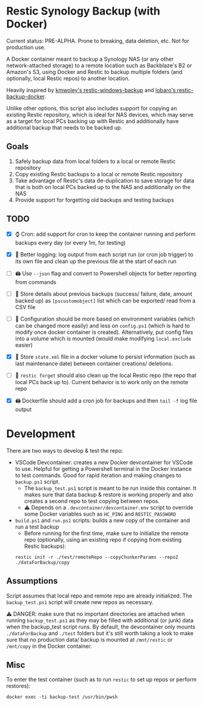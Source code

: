 # Restic Synology Backup (with Docker)

Current status: PRE-ALPHA. Prone to breaking, data deletion, etc. Not for production use.

A Docker container meant to backup a Synology NAS (or any other network-attached storage)
to a remote location such as Backblaze's B2 or Amazon's S3, using Docker
and Restic to backup multiple folders (and optionally, local Restic repos)
to another location.

Heavily inspired by [kmwoley's restic-windows-backup](https://github.com/kmwoley/restic-windows-backup)
and [lobaro's restic-backup-docker](https://github.com/lobaro/restic-backup-docker).

Unlike other options, this script also includes support for copying an existing Restic repository,
which is ideal for NAS devices, which may serve as a target for local PCs backing up with Restic
and additionally have additional backup that needs to be backed up.

## Goals
1. Safely backup data from local folders to a local or remote Restic repository
2. Copy existing Restic backups to a local or remote Restic repository
3. Take advantage of Restic's data de-duplication to save storage for data
that is both on local PCs backed up to the NAS and additionally on the NAS
4. Provide support for forgetting old backups and testing backups

## TODO
- [x] ⌚ Cron: add support for cron to keep the container running and perform backups every day (or every 1m, for testing)
- [x] 📰 Better logging: log output from each script run (or cron job trigger) to its own file
and clean up the previous file at the start of each run
- [ ] 🖨 Use `--json` flag and convert to Powershell objects for better reporting from commands
- [ ] 💾 Store details about previous backups (success/ failure, date, amount backed up) as `[pscustomobject]` list
which can be exported/ read from a CSV file
- [ ] 🚧 Configuration should be more based on environment variables (which can be changed more easily)
and less on `config.ps1` (which is hard to modify once docker container is created).
Alternatively, put config files into a volume which is mounted (would make modifying `local.exclude` easier)
- [x] 💾 Store `state.xml` file in a docker volume to persist information (such as last maintenance date)
between container creations/ deletions.
- [ ] 🧹 `restic forget` should also clean up the local Restic repo (the repo that local PCs back up to).
Current behavior is to work only on the remote repo
- [x] 🖨 Dockerfile should add a cron job for backups and then `tail -f` log file output


# Development

There are two ways to develop & test the repo:
- VSCode Devcontainer: creates a new Docker devcontainer for VSCode to use.
Helpful for getting a Powershell terminal in the Docker instance to test commands.
Good for rapid iteration and making changes to `backup.ps1` script.
  - The `backup_test.ps1` script is meant to be run inside this container.
  It makes sure that data backup & restore is working properly and also creates a second repo
  to test copying between repos. 
  - ⚠ Depends on a `.devcontainer/devcontainer.env` script to override some Docker variables
  such as `HC_PING` and `RESTIC_PASSWORD`
- `build.ps1` and `run.ps1` scripts: builds a new copy of the container and run a test backup
  - Before running for the first time, make sure to initialize the remote repo
  (optionally, using an existing repo if copying from existing Restic backups):
  ```
  restic init -r ./test/remoteRepo --copyChunkerParams --repo2 ./dataForBackup/copy
  ```

## Assumptions
Script assumes that local repo and remote repo are already initialized.
The `backup_test.ps1` script will create new repos as necessary.

⚠ DANGER: make sure that no important directories are attached when running `backup_test.ps1`
as they may be filled with additional (or junk) data when the backup_test script runs.
By default, the devcontainer only mounts `./dataForBackup` and `./test` folders but it's still worth
taking a look to make sure that no production data/ backup is mounted at `/mnt/restic` or `/mnt/copy`
in the Docker container.

## Misc
To enter the test container (such as to run `restic` to set up repos or perform restores):

```
docker exec -ti backup-test /usr/bin/pwsh
```
